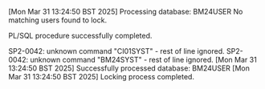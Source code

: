 [Mon Mar 31 13:24:50 BST 2025] Processing database: BM24USER
No matching users found to lock.

PL/SQL procedure successfully completed.

SP2-0042: unknown command "CI01SYST" - rest of line ignored.
SP2-0042: unknown command "BM24SYST" - rest of line ignored.
[Mon Mar 31 13:24:50 BST 2025] Successfully processed database: BM24USER
[Mon Mar 31 13:24:50 BST 2025] Locking process completed.
